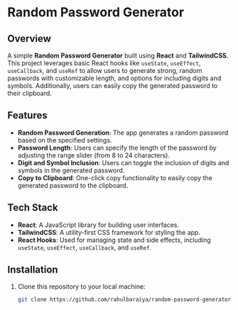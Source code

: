 # Random Password Generator

## Overview

A simple **Random Password Generator** built using **React** and **TailwindCSS**. This project leverages basic React hooks like `useState`, `useEffect`, `useCallback`, and `useRef` to allow users to generate strong, random passwords with customizable length, and options for including digits and symbols. Additionally, users can easily copy the generated password to their clipboard.

## Features

- **Random Password Generation**: The app generates a random password based on the specified settings.
- **Password Length**: Users can specify the length of the password by adjusting the range slider (from 8 to 24 characters).
- **Digit and Symbol Inclusion**: Users can toggle the inclusion of digits and symbols in the generated password.
- **Copy to Clipboard**: One-click copy functionality to easily copy the generated password to the clipboard.
  
## Tech Stack

- **React**: A JavaScript library for building user interfaces.
- **TailwindCSS**: A utility-first CSS framework for styling the app.
- **React Hooks**: Used for managing state and side effects, including `useState`, `useEffect`, `useCallback`, and `useRef`.

## Installation

1. Clone this repository to your local machine:
   ```bash
   git clone https://github.com/rahulbaraiya/random-password-generator.git
